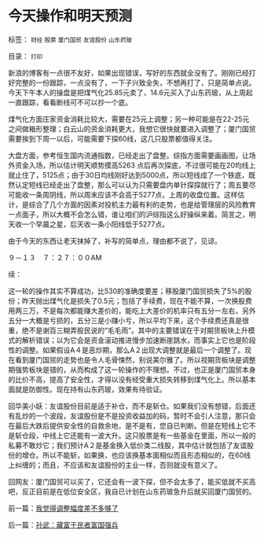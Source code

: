 # 今天操作和明天预测

标签： `财经` `股票` `厦门国贸` `友谊股份` `山东药玻` 

目录： `打印`

新浪的博客有一点很不友好，如果出现错误，写好的东西就全没有了。刚刚已经打好完整的一份跟踪，一点没有了，一下子兴致全失，不想再打了，只是简单点说。今天下午本人的操盘是把煤气化25.85元卖了，14.6元买入了山东药玻，从上周起一直跟踪，看看断线可不可以抄一个底。



煤气化方面庄家资金消耗比较大，需要在25元上调整；另一种可能是在22-25元之间做箱形整理；白云山的资金消耗更大，我想它很快就要进入调整了；厦门国贸需要挨到下周一以后，可能需要下探60线，这几只股票都值得关注。



大盘方面，参考恒生国内流通指数，已经走出了盘整。综指方面需要画画图，让场外资金入场，所以估计明天顺势摸高5263
点后再次探底，不过很可能在20均线上就止住了，5125点；由于30日均线刚好达到5000点，所以短线成了一个铁底，既然认定短线已经走出了盘整，那么可以认为只需要盘内单针探探就行了；周五要尽可能收一条周阴线，所以周末应该不会高于5277点，上周的收盘位置。这样估计，是综合了几个方面的因素对投机主力最有利的走势，也是给管理层的风险教育一点面子，所以大概不会怎么错，谁让咱们的沪综指这么好操纵来着。简言之，明天收一个早晨之星，后天收一条小阳线低于5277点。



由于今天的东西让老天抹掉了，补写的简单点，理由都不说了，见谅。



９－１３　７：２７：００AM

续：

这一轮的操作其实不算成功，比530的准确度要差；移股厦门国贸损失了5%的股份；昨天抛出煤气化是损失了0.5元；包括了手续费，现在不能不算，一次换股费用两三万，不是每次都能赚大差价的，能吃上大差价的机率只有五分一左右，另外五分一大概是亏损的，五分三是小赚小亏，所以平均下来，这个手续费还真是很重，绝不是谢百三糊弄股民说的“毛毛雨”。其中的主要错误在于对期货板块上升模式的解析错误；以为它会是资金滚动推进慢步加速断崖跳水，而事实上它也是阶段性的调整。如果假设A４是恶炒期，那么A２出现大调整就是最后一个调整了。现在看到厦门国贸的走势也是令人毛骨悚然，别说美尔雅了。所以视期货板块是调整期强势板块是错的，从而构成了这一轮操作的不理想。不过，也正是厦门国贸本身的比价不高，提高了安全性，才得以没有经受重大损失转移到煤气化上。所以基本面就是防御性。现在持有山东药玻，效果有待验证。



回华美小妖：友谊股份目前是适于补仓，而不是斩仓。如果我们没有想错，后面还有乱炒的一个波段，友谊股份是不是投资收益加的码，暂时不会引人注意，那只会在最后大跌后提供安全性的自救余地，是不是有，您自已判断。但是在短线上它不是斩仓段，中线上它还能有一波大升。这只股票是有一些基金在里面，所以一般的私募不敢炒它；我们预计A２是基金换入低价类二线股，其中估计就包括了友谊股份的增仓。所以不能斩，如果换，也应该换基本面相似而且形态相似的，在60线上纠缠的；而且，不应该和友谊股份的主业一样，否则就没有意义了。



回网友：厦门国贸可以买了，它还会有一波下探，但不会太多了，能买低就不买高吧，反正目前是在低位安全区，我自已计划在山东药玻急升后就买回厦门国贸的。



前一篇：[我觉得调整幅度差不多够了](../../../2007/9/11/我觉得调整幅度差不多够了.md)

后一篇：[孙武：藏富于民者富国强兵](../../../2007/9/13/孙武：藏富于民者富国强兵.md)